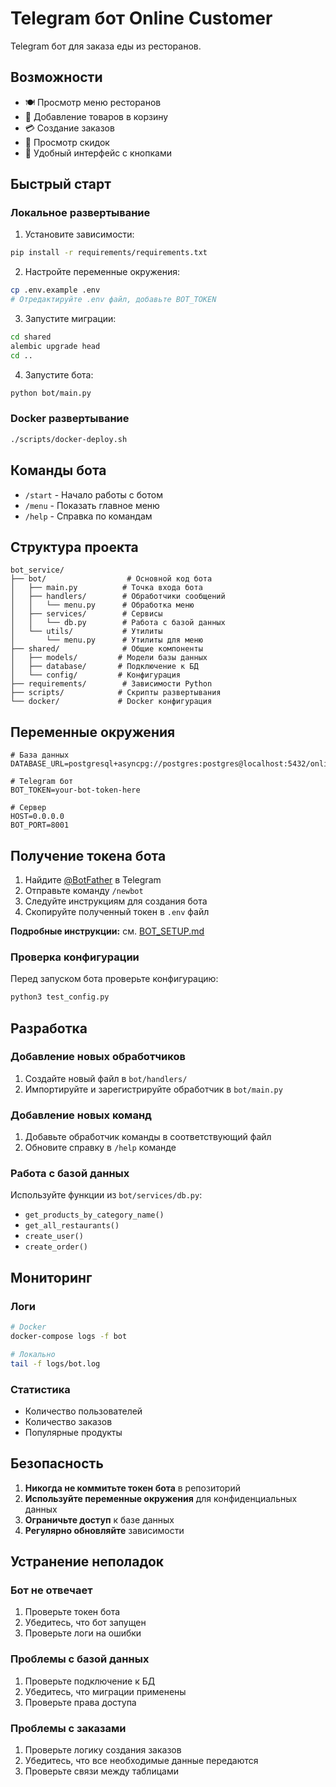 # Telegram бот Online Customer

Telegram бот для заказа еды из ресторанов.

## Возможности

- 🍽️ Просмотр меню ресторанов
- 🛒 Добавление товаров в корзину
- 💳 Создание заказов
- 🎯 Просмотр скидок
- 📱 Удобный интерфейс с кнопками

## Быстрый старт

### Локальное развертывание

1. Установите зависимости:
```bash
pip install -r requirements/requirements.txt
```

2. Настройте переменные окружения:
```bash
cp .env.example .env
# Отредактируйте .env файл, добавьте BOT_TOKEN
```

3. Запустите миграции:
```bash
cd shared
alembic upgrade head
cd ..
```

4. Запустите бота:
```bash
python bot/main.py
```

### Docker развертывание

```bash
./scripts/docker-deploy.sh
```

## Команды бота

- `/start` - Начало работы с ботом
- `/menu` - Показать главное меню
- `/help` - Справка по командам

## Структура проекта

```
bot_service/
├── bot/                  # Основной код бота
│   ├── main.py          # Точка входа бота
│   ├── handlers/        # Обработчики сообщений
│   │   └── menu.py      # Обработка меню
│   ├── services/        # Сервисы
│   │   └── db.py        # Работа с базой данных
│   └── utils/           # Утилиты
│       └── menu.py      # Утилиты для меню
├── shared/              # Общие компоненты
│   ├── models/         # Модели базы данных
│   ├── database/       # Подключение к БД
│   └── config/         # Конфигурация
├── requirements/        # Зависимости Python
├── scripts/            # Скрипты развертывания
└── docker/             # Docker конфигурация
```

## Переменные окружения

```env
# База данных
DATABASE_URL=postgresql+asyncpg://postgres:postgres@localhost:5432/online_customer

# Telegram бот
BOT_TOKEN=your-bot-token-here

# Сервер
HOST=0.0.0.0
BOT_PORT=8001
```

## Получение токена бота

1. Найдите [@BotFather](https://t.me/BotFather) в Telegram
2. Отправьте команду `/newbot`
3. Следуйте инструкциям для создания бота
4. Скопируйте полученный токен в `.env` файл

**Подробные инструкции:** см. [BOT_SETUP.md](../BOT_SETUP.md)

### Проверка конфигурации

Перед запуском бота проверьте конфигурацию:
```bash
python3 test_config.py
```

## Разработка

### Добавление новых обработчиков

1. Создайте новый файл в `bot/handlers/`
2. Импортируйте и зарегистрируйте обработчик в `bot/main.py`

### Добавление новых команд

1. Добавьте обработчик команды в соответствующий файл
2. Обновите справку в `/help` команде

### Работа с базой данных

Используйте функции из `bot/services/db.py`:
- `get_products_by_category_name()`
- `get_all_restaurants()`
- `create_user()`
- `create_order()`

## Мониторинг

### Логи
```bash
# Docker
docker-compose logs -f bot

# Локально
tail -f logs/bot.log
```

### Статистика
- Количество пользователей
- Количество заказов
- Популярные продукты

## Безопасность

1. **Никогда не коммитьте токен бота** в репозиторий
2. **Используйте переменные окружения** для конфиденциальных данных
3. **Ограничьте доступ** к базе данных
4. **Регулярно обновляйте** зависимости

## Устранение неполадок

### Бот не отвечает
1. Проверьте токен бота
2. Убедитесь, что бот запущен
3. Проверьте логи на ошибки

### Проблемы с базой данных
1. Проверьте подключение к БД
2. Убедитесь, что миграции применены
3. Проверьте права доступа

### Проблемы с заказами
1. Проверьте логику создания заказов
2. Убедитесь, что все необходимые данные передаются
3. Проверьте связи между таблицами
